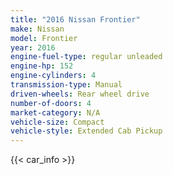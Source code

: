 ```yaml
---
title: "2016 Nissan Frontier"
make: Nissan
model: Frontier
year: 2016
engine-fuel-type: regular unleaded
engine-hp: 152
engine-cylinders: 4
transmission-type: Manual
driven-wheels: Rear wheel drive
number-of-doors: 4
market-category: N/A
vehicle-size: Compact
vehicle-style: Extended Cab Pickup
---
```


{{< car_info >}}

